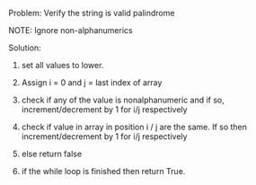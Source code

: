 Problem:
Verify the string is valid palindrome

NOTE: Ignore non-alphanumerics

Solution:

1. set all values to lower.

2. Assign i = 0 and j = last index of array

3. check if any of the value is nonalphanumeric and if so, increment/decrement by 1 for i/j respectively

4. check if value in array in position i / j are the same. If so then increment/decrement by 1 for i/j respectively

5. else return false

6. if the while loop is finished then return True.
